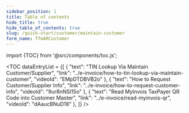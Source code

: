 ```yaml
---
sidebar_position: 1
title: Table of contents
hide_title: true
hide_table_of_contents: true
slug: /quick-start/customer/maintain-customer
form_name: TfmARCustomer
---
```


import {TOC} from '@src/components/toc.js';

<TOC
dataEntryList = {[
{
  "text": "TIN Lookup Via Maintain Customer/Supplier",
  "link": "../e-invoice/how-to-tin-lookup-via-maintain-customer",
  "videoId": "EMpDTDBVB2o"
},
{
  "text": "How to Request Customer/Supplier Info",
  "link": "../e-invoice/how-to-request-customer-info",
  "videoId": "9ur8nNSI15o"
},
{
  "text": "Read MyInvois TaxPayer QR Code into Customer Master",
  "link": "../e-invoice/read-myinvois-qr",
  "videoId": "dAaucBNuD18"
},
]}
/>
